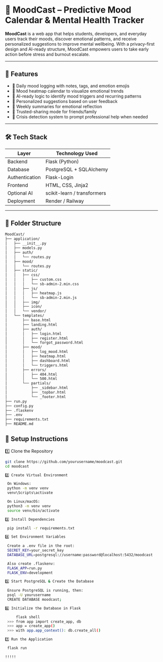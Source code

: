 # 🧠 MoodCast – Predictive Mood Calendar & Mental Health Tracker

**MoodCast** is a web app that helps students, developers, and everyday users track their moods, discover emotional patterns, and receive personalized suggestions to improve mental wellbeing. With a privacy-first design and AI-ready structure, MoodCast empowers users to take early action before stress and burnout escalate.

---

## 🚀 Features

- 📝 Daily mood logging with notes, tags, and emotion emojis
- 📅 Mood heatmap calendar to visualize emotional trends
- 🧠 AI-ready logic to identify mood triggers and recurring patterns
- 🎯 Personalized suggestions based on user feedback
- 🧾 Weekly summaries for emotional reflection
- 👥 Trusted-sharing mode for friends/family 
- 🚨 Crisis detection system to prompt professional help when needed

---

## 🛠 Tech Stack

| Layer         | Technology Used                |
|---------------|-------------------------------|
| Backend       | Flask (Python)                |
| Database      | PostgreSQL + SQLAlchemy       |
| Authentication| Flask-Login                   |
| Frontend      | HTML, CSS, Jinja2             |
| Optional AI   | scikit-learn / transformers   |
| Deployment    | Render / Railway               |

---

## 📁 Folder Structure

```bash
MoodCast/
├── application/
│   ├── __init__.py
│   ├── models.py
│   ├── auth/
│   │   └── routes.py
│   ├── mood/
│   │   └── routes.py
│   ├── static/
│   │   ├── css/
│   │   │   ├── custom.css
│   │   │   └── sb-admin-2.min.css
│   │   ├── js/
│   │   │   ├── heatmap.js
│   │   │   └── sb-admin-2.min.js
│   │   ├── img/
│   │   ├── icon/
│   │   └── vendor/              
│   └── templates/
│       ├── base.html
│       ├── landing.html
│       ├── auth/
│       │   ├── login.html
│       │   ├── register.html
│       │   └── forgot_password.html
│       ├── mood/
│       │   ├── log_mood.html
│       │   ├── heatmap.html
│       │   ├── dashboard.html
│       │   └── triggers.html
│       ├── errors/
│       │   ├── 404.html
│       │   └── 500.html
│       └── partials/
│           ├── _sidebar.html
│           ├── _topbar.html
│           └── _footer.html
├── run.py
├── config.py
├── .flaskenv
├── .env
├── requirements.txt
├── README.md
```


## 🧰 Setup Instructions

1️⃣ Clone the Repository
   ```bash
   git clone https://github.com/yourusername/moodcast.git
   cd moodcast

2️⃣ Create Virtual Environment

    On Windows:
    python -m venv venv
    venv\Scripts\activate

    On Linux/macOS:
    python3 -m venv venv
    source venv/bin/activate

3️⃣ Install Dependencies

    pip install -r requirements.txt

4️⃣ Set Environment Variables
    
    Create a .env file in the root:
    SECRET_KEY=your_secret_key
    DATABASE_URL=postgresql://username:password@localhost:5432/moodcast

    Also create .flaskenv:
    FLASK_APP=run.py
    FLASK_ENV=development

5️⃣ Start PostgreSQL & Create the Database
    
    Ensure PostgreSQL is running, then:
    psql -U yourusername
    CREATE DATABASE moodcast;

6️⃣ Initialize the Database in Flask

        flask shell
    >>> from app import create_app, db
    >>> app = create_app()
    >>> with app.app_context(): db.create_all()

7️⃣ Run the Application

    flask run

!!!!!